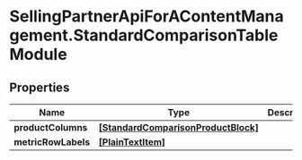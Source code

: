 # SellingPartnerApiForAContentManagement.StandardComparisonTableModule

## Properties

Name | Type | Description | Notes
------------ | ------------- | ------------- | -------------
**productColumns** | [**[StandardComparisonProductBlock]**](StandardComparisonProductBlock.md) |  | [optional] 
**metricRowLabels** | [**[PlainTextItem]**](PlainTextItem.md) |  | [optional] 


